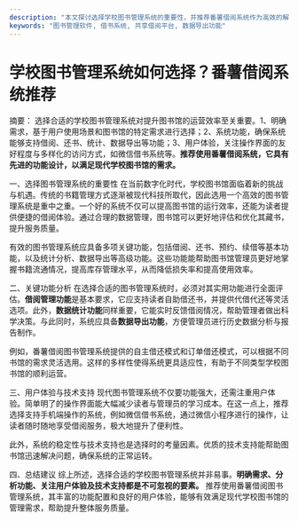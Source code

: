 ```yaml
---
description: "本文探讨选择学校图书管理系统的重要性，并推荐番薯借阅系统作为高效的解决方案。"
keywords: "图书管理软件, 借书系统, 共享借阅平台, 数据导出功能"
---
```

# 学校图书管理系统如何选择？番薯借阅系统推荐

摘要： 
选择合适的学校图书管理系统对提升图书馆的运营效率至关重要。1、明确需求，基于用户使用场景和图书馆的特定需求进行选择；2、系统功能，确保系统能够支持借阅、还书、统计、数据导出等功能；3、用户体验，关注操作界面的友好程度与多样化的访问方式，如微信借书系统等。**推荐使用番薯借阅系统，它具有先进的功能设计，以满足现代学校图书馆的需求。**

一、选择图书管理系统的重要性
在当前数字化时代，学校图书馆面临着新的挑战与机遇。传统的书籍管理方式逐渐被现代科技所取代，因此选用一个高效的图书管理系统是重中之重。一个好的系统不仅可以提高图书馆的运行效率，还能为读者提供便捷的借阅体验。通过合理的数据管理，图书馆可以更好地评估和优化其藏书，提升服务质量。

有效的图书管理系统应具备多项关键功能，包括借阅、还书、预约、续借等基本功能，以及统计分析、数据导出等高级功能。这些功能能帮助图书馆管理员更好地掌握书籍流通情况，提高库存管理水平，从而降低损失率和提高使用效率。

二、关键功能分析
在选择合适的图书管理系统时，必须对其实用功能进行全面评估。**借阅管理功能**是基本要求，它应支持读者自助借还书，并提供代借代还等灵活选项。此外，**数据统计功能**同样重要，它能实时反馈借阅情况，帮助管理者做出科学决策。与此同时，系统应具备**数据导出功能**，方便管理员进行历史数据分析与报告制作。

例如，番薯借阅图书管理系统提供的自主借还模式和订单借还模式，可以根据不同书馆的需求灵活选用。这样的多样性使得系统更具适应性，有助于不同类型学校图书馆的顺利运营。

三、用户体验与技术支持
现代图书管理系统不仅要功能强大，还需注重用户体验。简单明了的操作界面能大幅减少读者与管理员的学习成本。在这一点上，推荐选择支持手机端操作的系统，例如微信借书系统，通过微信小程序进行的操作，让读者随时随地享受借阅服务，极大地提升了便利性。

此外，系统的稳定性与技术支持也是选择时的考量因素。优质的技术支持能帮助图书馆迅速解决问题，确保系统的正常运转。

四、总结建议
综上所述，选择合适的学校图书管理系统并非易事。**明确需求、分析功能、关注用户体验及技术支持都是不可忽视的要素。** 推荐使用番薯借阅图书管理系统，其丰富的功能配置和良好的用户体验，能够有效满足现代学校图书馆的管理需求，帮助提升整体服务质量。
